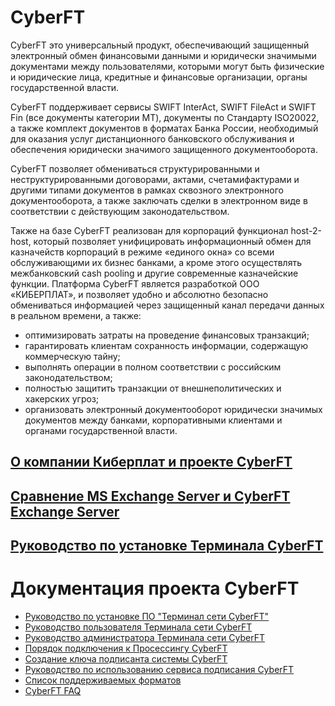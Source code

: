 CyberFT
===
CyberFT это универсальный продукт, обеспечивающий защищенный электронный обмен финансовыми данными и юридически значимыми документами между пользователями, которыми могут быть физические и юридические лица, кредитные и финансовые организации, органы государственной власти.

CyberFT поддерживает сервисы SWIFT InterAct, SWIFT FileAct и SWIFT Fin (все документы категории МТ), документы по Стандарту ISO20022, а также комплект документов в форматах Банка России, необходимый для оказания услуг дистанционного банковского обслуживания и обеспечения юридически значимого защищенного документооборота.

CyberFT позволяет обмениваться структурированными и неструктурированными договорами, актами, счетами­фактурами и другими типами документов в рамках сквозного электронного документооборота, а также заключать сделки в электронном виде в соответствии с действующим законодательством.

Также на базе CyberFT реализован для корпораций функционал host-2-host, который позволяет унифицировать информационный обмен для казначейств корпораций в режиме «единого окна» со всеми обслуживающими их бизнес банками, а кроме этого осуществлять межбанковский cash pooling и другие современные казначейские функции.
Платформа CyberFT является разработкой ООО «КИБЕРПЛАТ», и позволяет удобно и абсолютно безопасно обмениваться информацией через защищенный канал передачи данных в реальном времени, а также:
- оптимизировать затраты на проведение финансовых транзакций;
- гарантировать клиентам сохранность информации, содержащую коммерческую тайну;
- выполнять операции в полном соответствии с российским законодательством;
- полностью защитить транзакции от внешнеполитических и хакерских угроз;
- организовать электронный документооборот юридически значимых документов между банками, корпоративными клиентами и органами государственной власти.

[О компании Киберплат и проекте CyberFT](./about.md)
---
[Сравнение MS Exchange Server и CyberFT Exchange Server](./docs/msex_cyftex_comparison.pdf)
---
[Руководство по установке Терминала CyberFT](./install.md)
---
Документация проекта CyberFT
===
- [Руководство по установке ПО "Терминал сети CyberFT"](./docs/cyberft_terminal_install.doc)
- [Руководство пользователя Терминала сети CyberFT](./docs/cyberft_terminal_user_manual.doc)
- [Руководство администратора Терминала сети CyberFT](./docs/cyberft_terminal_admin_manual.doc)
- [Порядок подключения к Просессингу CyberFT](./docs/cyberft_processing_signup.doc)
- [Создание ключа подписанта системы CyberFT](./docs/cyberft_signer_key_creation.doc)
- [Руководство по использованию сервиса подписания CyberFT](./docs/cyberft_cybersignservice_manual.doc)
- [Список поддерживаемых форматов](./docs/cyberft_supported_formats.xls)
- [CyberFT FAQ](./docs/cyberft_faq.doc)
